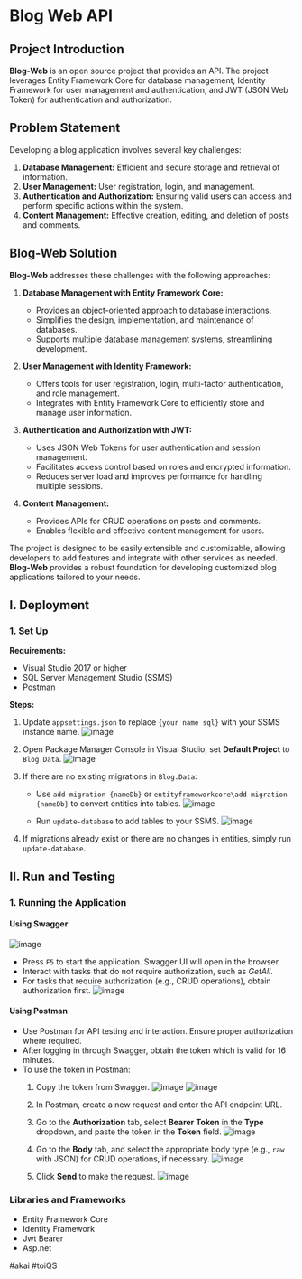 # Blog Web API
## Project Introduction

**Blog-Web** is an open source project that provides an API. The project leverages Entity Framework Core for database management, Identity Framework for user management and authentication, and JWT (JSON Web Token) for authentication and authorization.

## Problem Statement

Developing a blog application involves several key challenges:

1. **Database Management:** Efficient and secure storage and retrieval of information.
2. **User Management:** User registration, login, and management.
3. **Authentication and Authorization:** Ensuring valid users can access and perform specific actions within the system.
4. **Content Management:** Effective creation, editing, and deletion of posts and comments.

## Blog-Web Solution

**Blog-Web** addresses these challenges with the following approaches:

1. **Database Management with Entity Framework Core:**
   - Provides an object-oriented approach to database interactions.
   - Simplifies the design, implementation, and maintenance of databases.
   - Supports multiple database management systems, streamlining development.

2. **User Management with Identity Framework:**
   - Offers tools for user registration, login, multi-factor authentication, and role management.
   - Integrates with Entity Framework Core to efficiently store and manage user information.

3. **Authentication and Authorization with JWT:**
   - Uses JSON Web Tokens for user authentication and session management.
   - Facilitates access control based on roles and encrypted information.
   - Reduces server load and improves performance for handling multiple sessions.

4. **Content Management:**
   - Provides APIs for CRUD operations on posts and comments.
   - Enables flexible and effective content management for users.

The project is designed to be easily extensible and customizable, allowing developers to add features and integrate with other services as needed. **Blog-Web** provides a robust foundation for developing customized blog applications tailored to your needs.

## I. Deployment

### 1. Set Up

**Requirements:**
- Visual Studio 2017 or higher
- SQL Server Management Studio (SSMS)
- Postman

**Steps:**
1. Update `appsettings.json` to replace `{your name sql}` with your SSMS instance name.
![image](https://github.com/toiQS/Blog-Web/assets/88361704/199dd5e2-96a7-4c06-965f-dca81a3e2924)


3. Open Package Manager Console in Visual Studio, set **Default Project** to `Blog.Data`.
![image](https://github.com/toiQS/Blog-Web/assets/88361704/2034e11d-9b79-441f-b2f3-472eabe4c8c0)

5. If there are no existing migrations in `Blog.Data`:
    - Use `add-migration {nameDb}` or `entityframeworkcore\add-migration {nameDb}` to convert entities into tables.
    ![image](https://github.com/toiQS/Blog-Web/assets/88361704/3c58a84d-d831-4212-995d-2fa1936cc7dc)

    - Run `update-database` to add tables to your SSMS.
    ![image](https://github.com/toiQS/Blog-Web/assets/88361704/7c19d1ce-f6ea-408a-ac1f-fdd4067d69c3)

6. If migrations already exist or there are no changes in entities, simply run `update-database`.

## II. Run and Testing

### 1. Running the Application

#### Using Swagger
![image](https://github.com/toiQS/Blog-Web/assets/88361704/d6ced3f3-4f77-42df-9b59-089c18fc8e78)


- Press `F5` to start the application. Swagger UI will open in the browser.
- Interact with tasks that do not require authorization, such as *GetAll*.
- For tasks that require authorization (e.g., CRUD operations), obtain authorization first.
![image](https://github.com/toiQS/Blog-Web/assets/88361704/d0f17e6a-5f03-4640-8038-9eca4db419be)


#### Using Postman

- Use Postman for API testing and interaction. Ensure proper authorization where required.
- After logging in through Swagger, obtain the token which is valid for 16 minutes.
- To use the token in Postman:
    1. Copy the token from Swagger.
  ![image](https://github.com/toiQS/Blog-Web/assets/88361704/8184c997-706e-49f3-a240-1f91f435251b)
  ![image](https://github.com/toiQS/Blog-Web/assets/88361704/5798a58b-a49b-4e84-a334-8f57856bfd15)


    3. In Postman, create a new request and enter the API endpoint URL.
  

    5. Go to the **Authorization** tab, select **Bearer Token** in the **Type** dropdown, and paste the token in the **Token** field.
    ![image](https://github.com/toiQS/Blog-Web/assets/88361704/19a525f9-359b-4f76-9950-efa85c892c0b)

    7. Go to the **Body** tab, and select the appropriate body type (e.g., `raw` with JSON) for CRUD operations, if necessary.
    ![image](https://github.com/toiQS/Blog-Web/assets/88361704/192b78cc-3f10-4535-b954-1b8aa96730f7)

    8. Click **Send** to make the request.
    ![image](https://github.com/toiQS/Blog-Web/assets/88361704/94d05bf5-121c-49b2-9572-44ded498709d)

### Libraries and Frameworks

- Entity Framework Core
- Identity Framework
- Jwt Bearer
- Asp.net


#akai
#toiQS
